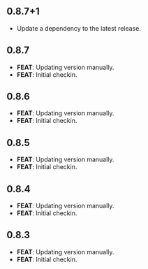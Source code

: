 ## 0.8.7+1

 - Update a dependency to the latest release.

## 0.8.7

 - **FEAT**: Updating version manually.
 - **FEAT**: Initial checkin.

## 0.8.6

 - **FEAT**: Updating version manually.
 - **FEAT**: Initial checkin.

## 0.8.5

 - **FEAT**: Updating version manually.
 - **FEAT**: Initial checkin.

## 0.8.4

 - **FEAT**: Updating version manually.
 - **FEAT**: Initial checkin.

## 0.8.3

 - **FEAT**: Updating version manually.
 - **FEAT**: Initial checkin.

